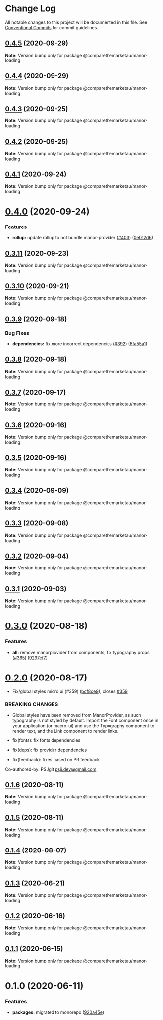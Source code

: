 # Change Log

All notable changes to this project will be documented in this file.
See [Conventional Commits](https://conventionalcommits.org) for commit guidelines.

## [0.4.5](https://github.com/comparethemarketau/manor-react/compare/@comparethemarketau/manor-loading@0.4.4...@comparethemarketau/manor-loading@0.4.5) (2020-09-29)

**Note:** Version bump only for package @comparethemarketau/manor-loading





## [0.4.4](https://github.com/comparethemarketau/manor-react/compare/@comparethemarketau/manor-loading@0.4.3...@comparethemarketau/manor-loading@0.4.4) (2020-09-29)

**Note:** Version bump only for package @comparethemarketau/manor-loading





## [0.4.3](https://github.com/comparethemarketau/manor-react/compare/@comparethemarketau/manor-loading@0.4.2...@comparethemarketau/manor-loading@0.4.3) (2020-09-25)

**Note:** Version bump only for package @comparethemarketau/manor-loading





## [0.4.2](https://github.com/comparethemarketau/manor-react/compare/@comparethemarketau/manor-loading@0.4.1...@comparethemarketau/manor-loading@0.4.2) (2020-09-25)

**Note:** Version bump only for package @comparethemarketau/manor-loading





## [0.4.1](https://github.com/comparethemarketau/manor-react/compare/@comparethemarketau/manor-loading@0.4.0...@comparethemarketau/manor-loading@0.4.1) (2020-09-24)

**Note:** Version bump only for package @comparethemarketau/manor-loading





# [0.4.0](https://github.com/comparethemarketau/manor-react/compare/@comparethemarketau/manor-loading@0.3.11...@comparethemarketau/manor-loading@0.4.0) (2020-09-24)


### Features

* **rollup:** update rollup to not bundle manor-provider ([#403](https://github.com/comparethemarketau/manor-react/issues/403)) ([0e012d6](https://github.com/comparethemarketau/manor-react/commit/0e012d6fbadcf0ec99857c22e148cacd6265b60a))





## [0.3.11](https://github.com/comparethemarketau/manor-react/compare/@comparethemarketau/manor-loading@0.3.10...@comparethemarketau/manor-loading@0.3.11) (2020-09-23)

**Note:** Version bump only for package @comparethemarketau/manor-loading





## [0.3.10](https://github.com/comparethemarketau/manor-react/compare/@comparethemarketau/manor-loading@0.3.9...@comparethemarketau/manor-loading@0.3.10) (2020-09-21)

**Note:** Version bump only for package @comparethemarketau/manor-loading





## [0.3.9](https://github.com/comparethemarketau/manor-react/compare/@comparethemarketau/manor-loading@0.3.8...@comparethemarketau/manor-loading@0.3.9) (2020-09-18)


### Bug Fixes

* **dependencies:** fix more incorrect dependencies ([#392](https://github.com/comparethemarketau/manor-react/issues/392)) ([6fa55a1](https://github.com/comparethemarketau/manor-react/commit/6fa55a11ba89125ccfe61385d9776e4185bff6f3))





## [0.3.8](https://github.com/comparethemarketau/manor-react/compare/@comparethemarketau/manor-loading@0.3.7...@comparethemarketau/manor-loading@0.3.8) (2020-09-18)

**Note:** Version bump only for package @comparethemarketau/manor-loading





## [0.3.7](https://github.com/comparethemarketau/manor-react/compare/@comparethemarketau/manor-loading@0.3.6...@comparethemarketau/manor-loading@0.3.7) (2020-09-17)

**Note:** Version bump only for package @comparethemarketau/manor-loading





## [0.3.6](https://github.com/comparethemarketau/manor-react/compare/@comparethemarketau/manor-loading@0.3.5...@comparethemarketau/manor-loading@0.3.6) (2020-09-16)

**Note:** Version bump only for package @comparethemarketau/manor-loading





## [0.3.5](https://github.com/comparethemarketau/manor-react/compare/@comparethemarketau/manor-loading@0.3.4...@comparethemarketau/manor-loading@0.3.5) (2020-09-16)

**Note:** Version bump only for package @comparethemarketau/manor-loading





## [0.3.4](https://github.com/comparethemarketau/manor-react/compare/@comparethemarketau/manor-loading@0.3.3...@comparethemarketau/manor-loading@0.3.4) (2020-09-09)

**Note:** Version bump only for package @comparethemarketau/manor-loading





## [0.3.3](https://github.com/comparethemarketau/manor-react/compare/@comparethemarketau/manor-loading@0.3.2...@comparethemarketau/manor-loading@0.3.3) (2020-09-08)

**Note:** Version bump only for package @comparethemarketau/manor-loading





## [0.3.2](https://github.com/comparethemarketau/manor-react/compare/@comparethemarketau/manor-loading@0.3.1...@comparethemarketau/manor-loading@0.3.2) (2020-09-04)

**Note:** Version bump only for package @comparethemarketau/manor-loading





## [0.3.1](https://github.com/comparethemarketau/manor-react/compare/@comparethemarketau/manor-loading@0.3.0...@comparethemarketau/manor-loading@0.3.1) (2020-09-03)

**Note:** Version bump only for package @comparethemarketau/manor-loading





# [0.3.0](https://github.com/comparethemarketau/manor-react/compare/@comparethemarketau/manor-loading@0.2.0...@comparethemarketau/manor-loading@0.3.0) (2020-08-18)


### Features

* **all:** remove manorprovider from components, fix typography props ([#365](https://github.com/comparethemarketau/manor-react/issues/365)) ([9297cf7](https://github.com/comparethemarketau/manor-react/commit/9297cf72e8a7fe8762ec0dadf07d026aa88cbb44))





# [0.2.0](https://github.com/comparethemarketau/manor-react/compare/@comparethemarketau/manor-loading@0.1.6...@comparethemarketau/manor-loading@0.2.0) (2020-08-17)


* Fix/global styles micro ui (#359) ([bcf8ce9](https://github.com/comparethemarketau/manor-react/commit/bcf8ce92ba170a51113a4022728da22f47a6a768)), closes [#359](https://github.com/comparethemarketau/manor-react/issues/359)


### BREAKING CHANGES

* Global styles have been removed from ManorProvider, as such typography is not
styled by default. Import the Font component once in your application (or macro-ui) and use the
Typography component to render text, and the Link component to render links.

* fix(fonts): fix fonts dependencies

* fix(deps): fix provider dependencies

* fix(feedback): fixes based on PR feedback

Co-authored-by: PSJgit <psjj.dev@gmail.com>





## [0.1.6](https://github.com/comparethemarketau/manor-react/compare/@comparethemarketau/manor-loading@0.1.5...@comparethemarketau/manor-loading@0.1.6) (2020-08-11)

**Note:** Version bump only for package @comparethemarketau/manor-loading





## [0.1.5](https://github.com/comparethemarketau/manor-react/compare/@comparethemarketau/manor-loading@0.1.4...@comparethemarketau/manor-loading@0.1.5) (2020-08-11)

**Note:** Version bump only for package @comparethemarketau/manor-loading





## [0.1.4](https://github.com/comparethemarketau/manor-react/compare/@comparethemarketau/manor-loading@0.1.3...@comparethemarketau/manor-loading@0.1.4) (2020-08-07)

**Note:** Version bump only for package @comparethemarketau/manor-loading





## [0.1.3](https://github.com/comparethemarketau/manor-react/compare/@comparethemarketau/manor-loading@0.1.2...@comparethemarketau/manor-loading@0.1.3) (2020-06-21)

**Note:** Version bump only for package @comparethemarketau/manor-loading





## [0.1.2](https://github.com/comparethemarketau/manor-react/compare/@comparethemarketau/manor-loading@0.1.1...@comparethemarketau/manor-loading@0.1.2) (2020-06-16)

**Note:** Version bump only for package @comparethemarketau/manor-loading





## [0.1.1](https://github.com/comparethemarketau/manor-react/compare/@comparethemarketau/manor-loading@0.1.0...@comparethemarketau/manor-loading@0.1.1) (2020-06-15)

**Note:** Version bump only for package @comparethemarketau/manor-loading





# 0.1.0 (2020-06-11)


### Features

* **packages:** migrated to monorepo ([920a45e](https://github.com/comparethemarketau/manor-react/commit/920a45ec4b40a19de32f39f29693cbe1b1f314ae))
